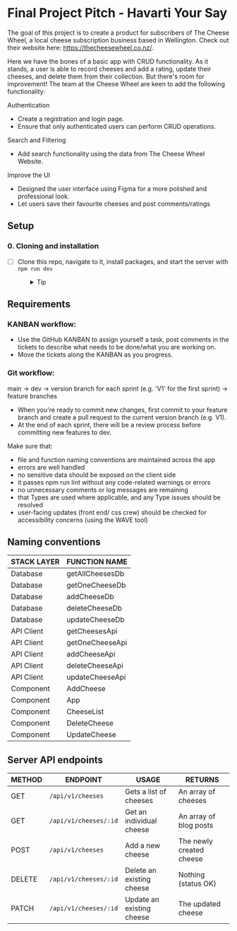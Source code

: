 # Final Project Pitch - Havarti Your Say

The goal of this project is to create a product for subscribers of The Cheese Wheel, a local cheese subscription business based in Wellington. Check out their website here: https://thecheesewheel.co.nz/.

Here we have the bones of a basic app with CRUD functionality. As it stands, a user is able to record cheeses and add a rating, update their cheeses, and delete them from their collection. But there's room for improvement! The team at the Cheese Wheel are keen to add the following functionality:

Authentication

- Create a registration and login page.
- Ensure that only authenticated users can perform CRUD operations.

Search and Filtering

- Add search functionality using the data from The Cheese Wheel Website.

Improve the UI

- Designed the user interface using Figma for a more polished and professional look.
- Let users save their favourite cheeses and post comments/ratings

## Setup

### 0. Cloning and installation

- [ ] Clone this repo, navigate to it, install packages, and start the server with `npm run dev`
  <details style="padding-left: 2em">
    <summary>Tip</summary>

  You may also want to start a new branch

  ```sh
  cd my-fullstack-collection
  npm i
  git checkout -b <branchname>
  npm run dev
  ```

  </details>

## Requirements

### KANBAN workflow:

- Use the GitHub KANBAN to assign yourself a task, post comments in the tickets to describe what needs to be done/what you are working on.
- Move the tickets along the KANBAN as you progress.

### Git workflow:

main -> dev -> version branch for each sprint (e.g. 'V1' for the first sprint) -> feature branches

- When you're ready to commit new changes, first commit to your feature branch and create a pull request to the current version branch (e.g. V1).
- At the end of each sprint, there will be a review process before committing new features to dev.

Make sure that:

- file and function naming conventions are maintained across the app
- errors are well handled
- no sensitive data should be exposed on the client side
- it passes npm run lint without any code-related warnings or errors
- no unnecessary comments or log messages are remaining
- that Types are used where applicable, and any Type issues should be resolved
- user-facing updates (front end/ css crew) should be checked for accessibility concerns (using the WAVE tool)

## Naming conventions

| STACK LAYER | FUNCTION NAME   |
| ----------- | --------------- |
| Database    | getAllCheesesDb |
| Database    | getOneCheeseDb  |
| Database    | addCheeseDb     |
| Database    | deleteCheeseDb  |
| Database    | updateCheeseDb  |
| API Client  | getCheesesApi   |
| API Client  | getOneCheeseApi |
| API Client  | addCheeseApi    |
| API Client  | deleteCheeseApi |
| API Client  | updateCheeseApi |
| Component   | AddCheese       |
| Component   | App             |
| Component   | CheeseList      |
| Component   | DeleteCheese    |
| Component   | UpdateCheese    |

## Server API endpoints

| METHOD | ENDPOINT              | USAGE                     | RETURNS                  |
| ------ | --------------------- | ------------------------- | ------------------------ |
| GET    | `/api/v1/cheeses`     | Gets a list of cheeses    | An array of cheeses      |
| GET    | `/api/v1/cheeses/:id` | Get an individual cheese  | An array of blog posts   |
| POST   | `/api/v1/cheeses`     | Add a new cheese          | The newly created cheese |
| DELETE | `/api/v1/cheeses/:id` | Delete an existing cheese | Nothing (status OK)      |
| PATCH  | `/api/v1/cheeses/:id` | Update an existing cheese | The updated cheese       |
